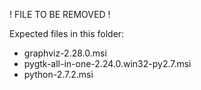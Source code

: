 ! FILE TO BE REMOVED !

Expected files in this folder:
* graphviz-2.28.0.msi
* pygtk-all-in-one-2.24.0.win32-py2.7.msi
* python-2.7.2.msi
